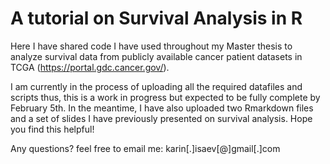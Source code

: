 # A tutorial on Survival Analysis in R 

Here I have shared code I have used throughout my Master thesis to analyze survival data from publicly available cancer patient datasets in TCGA (https://portal.gdc.cancer.gov/). 

I am currently in the process of uploading all the required datafiles and scripts thus, this is a work in progress but expected to be fully complete by February 5th. In the meantime, I have also uploaded two Rmarkdown files and a set of slides I have previously presented on survival analysis. Hope you find this helpful! 

Any questions? feel free to email me: karin[.]isaev[@]gmail[.]com

